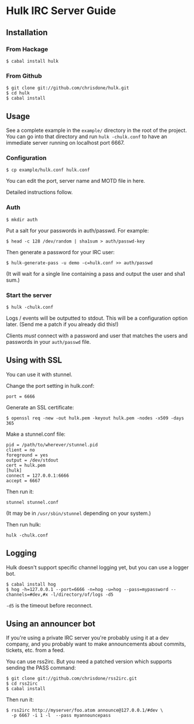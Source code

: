# Hulk IRC Server Guide

## Installation

### From Hackage

    $ cabal install hulk

### From Github

    $ git clone git://github.com/chrisdone/hulk.git
    $ cd hulk
    $ cabal install

## Usage

See a complete example in the `example/` directory in the root of the
project. You can go into that directory and run `hulk -chulk.conf` to
have an immediate server running on localhost port 6667.

### Configuration

    $ cp example/hulk.conf hulk.conf

You can edit the port, server name and MOTD file in here.

Detailed instructions follow.

### Auth

    $ mkdir auth

Put a salt for your passwords in auth/passwd. For example:

    $ head -c 128 /dev/random | sha1sum > auth/passwd-key

Then generate a password for your IRC user:

    $ hulk-generate-pass -u demo -c=hulk.conf >> auth/passwd

(It will wait for a single line containing a pass and output the user
and sha1 sum.)

### Start the server

    $ hulk -chulk.conf

Logs / events will be outputted to stdout. This will be a
configuration option later. (Send me a patch if you already did this!)

Clients *must* connect with a password and user that matches the users
and passwords in your `auth/passwd` file.

## Using with SSL

You can use it with stunnel.

Change the port setting in hulk.conf:

    port = 6666

Generate an SSL certificate:

    $ openssl req -new -out hulk.pem -keyout hulk.pem -nodes -x509 -days 365

Make a stunnel.conf file:

    pid = /path/to/wherever/stunnel.pid
    client = no
    foreground = yes
    output = /dev/stdout
    cert = hulk.pem
    [hulk]
    connect = 127.0.0.1:6666
    accept = 6667

Then run it:

    stunnel stunnel.conf

(It may be in `/usr/sbin/stunnel` depending on your system.)

Then run hulk:

    hulk -chulk.conf

## Logging

Hulk doesn't support specific channel logging yet, but you can use a
logger bot.

    $ cabal install hog
    $ hog -h=127.0.0.1 --port=6666 -n=hog -u=hog --pass=mypassword --channels=#dev,#x -l/directory/of/logs -d5

`-d5` is the timeout before reconnect.

## Using an announcer bot

If you're using a private IRC server you're probably using it at a dev
company, and you probably want to make announcements about commits,
tickets, etc. from a feed.

You can use rss2irc. But you need a patched version which supports
sending the PASS command:

    $ git clone git://github.com/chrisdone/rss2irc.git
    $ cd rss2irc
    $ cabal install

Then run it:

    $ rss2irc http://myserver/foo.atom announce@127.0.0.1/#dev \
      -p 6667 -i 1 -l  --pass myannouncepass
